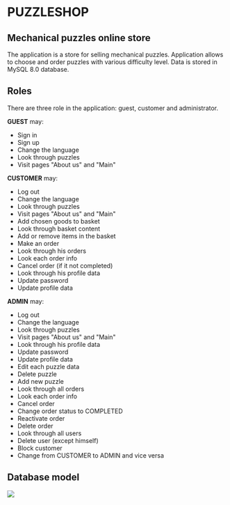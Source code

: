 # PUZZLESHOP

## Mechanical puzzles online store

The application is a store for selling mechanical puzzles. Application allows to choose and order puzzles with various difficulty level. 
Data is stored in MySQL 8.0 database.  

## Roles

There are three role in the application: guest, customer and administrator.

**GUEST** may:
- Sign in
- Sign up
- Change the language
- Look through puzzles
- Visit pages "About us" and "Main"

**CUSTOMER** may:
- Log out
- Change the language
- Look through puzzles
- Visit pages "About us" and "Main"
- Add chosen goods to basket
- Look through basket content
- Add or remove items in the basket
- Make an order
- Look through his orders
- Look each order info
- Cancel order (if it not completed)
- Look through his profile data
- Update password
- Update profile data

**ADMIN** may:
- Log out
- Change the language
- Look through puzzles
- Visit pages "About us" and "Main"
- Look through his profile data
- Update password
- Update profile data
- Edit each puzzle data
- Delete puzzle
- Add new puzzle
- Look through all orders
- Look each order info
- Cancel order
- Change order status to COMPLETED
- Reactivate order
- Delete order
- Look through all users
- Delete user (except himself)
- Block customer
- Change from CUSTOMER to ADMIN and vice versa

## Database model
![](I:\IdeaWebProjects\src\main\webapp\images\bd.jpg)
